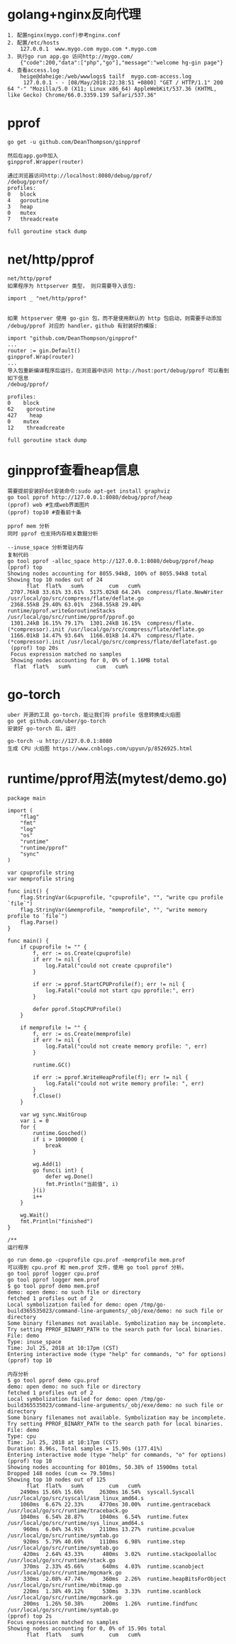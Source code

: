# golang+nginx反向代理
    1. 配置nginx(mygo.conf)参考nginx.conf
    2. 配置/etc/hosts
        127.0.0.1  www.mygo.com mygo.com *.mygo.com
    3. 执行go run app.go 访问http://mygo.com/
        {"code":200,"data":["php","go"],"message":"welcome hg-gin page"}
    4. 查看access.log
        heige@daheige:/web/wwwlogs$ tailf  mygo.com-access.log 
         127.0.0.1 - - [08/May/2018:22:38:51 +0800] "GET / HTTP/1.1" 200 64 "-" "Mozilla/5.0 (X11; Linux x86_64) AppleWebKit/537.36 (KHTML, like Gecko) Chrome/66.0.3359.139 Safari/537.36"

# pprof
    go get -u github.com/DeanThompson/ginpprof

    然后在app.go中加入
    ginpprof.Wrapper(router)

    通过浏览器访问http://localhost:8080/debug/pprof/
    /debug/pprof/
    profiles:
    0   block
    4   goroutine
    3   heap
    0   mutex
    7   threadcreate

    full goroutine stack dump

# net/http/pprof
    net/http/pprof
    如果程序为 httpserver 类型， 则只需要导入该包:

    import _ "net/http/pprof"
     

    如果 httpserver 使用 go-gin 包，而不是使用默认的 http 包启动，则需要手动添加 /debug/pprof 对应的 handler，github 有封装好的模版:

    import "github.com/DeanThompson/ginpprof"
    ...
    router := gin.Default()
    ginpprof.Wrap(router)
    ...
    导入包重新编译程序后运行，在浏览器中访问 http://host:port/debug/pprof 可以看到如下信息
    /debug/pprof/

    profiles:
    0    block
    62    goroutine
    427    heap
    0    mutex
    12    threadcreate

    full goroutine stack dump

# ginpprof查看heap信息
    需要提前安装好dot安装命令:sudo apt-get install graphviz
    go tool pprof http://127.0.0.1:8080/debug/pprof/heap
    (pprof) web #生成web界面图片
    (pprof) top10 #查看前十条

    pprof mem 分析
    同时 pprof 也支持内存相关数据分析

    --inuse_space 分析常驻内存
    复制代码
    go tool pprof -alloc_space http://127.0.0.1:8080/debug/pprof/heap
    (pprof) top
    Showing nodes accounting for 8055.94kB, 100% of 8055.94kB total
    Showing top 10 nodes out of 24
          flat  flat%   sum%        cum   cum%
     2707.76kB 33.61% 33.61%  5175.02kB 64.24%  compress/flate.NewWriter /usr/local/go/src/compress/flate/deflate.go
     2368.55kB 29.40% 63.01%  2368.55kB 29.40%  runtime/pprof.writeGoroutineStacks /usr/local/go/src/runtime/pprof/pprof.go
     1301.24kB 16.15% 79.17%  1301.24kB 16.15%  compress/flate.(*compressor).init /usr/local/go/src/compress/flate/deflate.go
     1166.01kB 14.47% 93.64%  1166.01kB 14.47%  compress/flate.(*compressor).init /usr/local/go/src/compress/flate/deflatefast.go
     (pprof) top 20s
     Focus expression matched no samples
     Showing nodes accounting for 0, 0% of 1.16MB total
      flat  flat%   sum%        cum   cum%


# go-torch
    uber 开源的工具 go-torch，能让我们将 profile 信息转换成火焰图
    go get github.com/uber/go-torch
    安装好 go-torch 后，运行

    go-torch -u http://127.0.0.1:8080
    生成 CPU 火焰图 https://www.cnblogs.com/upyun/p/8526925.html

# runtime/pprof用法(mytest/demo.go)
    package main

    import (
        "flag"
        "fmt"
        "log"
        "os"
        "runtime"
        "runtime/pprof"
        "sync"
    )

    var cpuprofile string
    var memprofile string

    func init() {
        flag.StringVar(&cpuprofile, "cpuprofile", "", "write cpu profile `file`")
        flag.StringVar(&memprofile, "memprofile", "", "write memory profile to `file`")
        flag.Parse()
    }

    func main() {
        if cpuprofile != "" {
            f, err := os.Create(cpuprofile)
            if err != nil {
                log.Fatal("could not create cpuprofile")
            }

            if err := pprof.StartCPUProfile(f); err != nil {
                log.Fatal("could not start cpu pprofile:", err)
            }

            defer pprof.StopCPUProfile()
        }

        if memprofile != "" {
            f, err := os.Create(memprofile)
            if err != nil {
                log.Fatal("could not create memory profile: ", err)
            }

            runtime.GC()

            if err := pprof.WriteHeapProfile(f); err != nil {
                log.Fatal("could not write memory profile: ", err)
            }
            f.Close()
        }

        var wg sync.WaitGroup
        var i = 0
        for {
            runtime.Gosched()
            if i > 1000000 {
                break
            }

            wg.Add(1)
            go func(i int) {
                defer wg.Done()
                fmt.Println("当前值", i)
            }(i)
            i++
        }

        wg.Wait()
        fmt.Println("finished")
    }

    /**
    运行程序

    go run demo.go -cpuprofile cpu.prof -memprofile mem.prof
    可以得到 cpu.prof 和 mem.prof 文件，使用 go tool pprof 分析。
    go tool pprof logger cpu.prof
    go tool pprof logger mem.prof
    $ go tool pprof demo mem.prof
    demo: open demo: no such file or directory
    fetched 1 profiles out of 2
    Local symbolization failed for demo: open /tmp/go-build365535023/command-line-arguments/_obj/exe/demo: no such file or directory
    Some binary filenames not available. Symbolization may be incomplete.
    Try setting PPROF_BINARY_PATH to the search path for local binaries.
    File: demo
    Type: inuse_space
    Time: Jul 25, 2018 at 10:17pm (CST)
    Entering interactive mode (type "help" for commands, "o" for options)
    (pprof) top 10

    内存分析
    $ go tool pprof demo cpu.prof
    demo: open demo: no such file or directory
    fetched 1 profiles out of 2
    Local symbolization failed for demo: open /tmp/go-build365535023/command-line-arguments/_obj/exe/demo: no such file or directory
    Some binary filenames not available. Symbolization may be incomplete.
    Try setting PPROF_BINARY_PATH to the search path for local binaries.
    File: demo
    Type: cpu
    Time: Jul 25, 2018 at 10:17pm (CST)
    Duration: 8.96s, Total samples = 15.90s (177.41%)
    Entering interactive mode (type "help" for commands, "o" for options)
    (pprof) top 10
    Showing nodes accounting for 8010ms, 50.38% of 15900ms total
    Dropped 148 nodes (cum <= 79.50ms)
    Showing top 10 nodes out of 125
          flat  flat%   sum%        cum   cum%
        2490ms 15.66% 15.66%     2630ms 16.54%  syscall.Syscall /usr/local/go/src/syscall/asm_linux_amd64.s
        1060ms  6.67% 22.33%     4770ms 30.00%  runtime.gentraceback /usr/local/go/src/runtime/traceback.go
        1040ms  6.54% 28.87%     1040ms  6.54%  runtime.futex /usr/local/go/src/runtime/sys_linux_amd64.s
         960ms  6.04% 34.91%     2110ms 13.27%  runtime.pcvalue /usr/local/go/src/runtime/symtab.go
         920ms  5.79% 40.69%     1110ms  6.98%  runtime.step /usr/local/go/src/runtime/symtab.go
         420ms  2.64% 43.33%      480ms  3.02%  runtime.stackpoolalloc /usr/local/go/src/runtime/stack.go
         370ms  2.33% 45.66%      640ms  4.03%  runtime.scanobject /usr/local/go/src/runtime/mgcmark.go
         330ms  2.08% 47.74%      360ms  2.26%  runtime.heapBitsForObject /usr/local/go/src/runtime/mbitmap.go
         220ms  1.38% 49.12%      530ms  3.33%  runtime.scanblock /usr/local/go/src/runtime/mgcmark.go
         200ms  1.26% 50.38%      200ms  1.26%  runtime.findfunc /usr/local/go/src/runtime/symtab.go
    (pprof) top 2s
    Focus expression matched no samples
    Showing nodes accounting for 0, 0% of 15.90s total
          flat  flat%   sum%        cum   cum%


